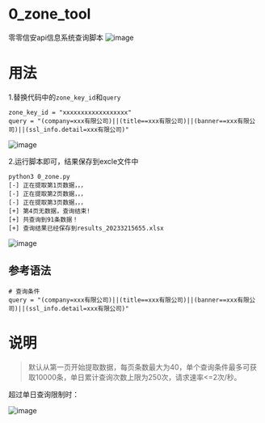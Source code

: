 # 0_zone_tool
零零信安api信息系统查询脚本
![image](https://github.com/wkend/0_zone_tool/assets/37563697/6097854a-4abe-4fd9-a9d4-d6620da08d0a)


# 用法
1.替换代码中的`zone_key_id`和`query`
```
zone_key_id = "xxxxxxxxxxxxxxxxxx"
query = "(company=xxx有限公司)||(title==xxx有限公司)||(banner==xxx有限公司)||(ssl_info.detail=xxx有限公司)"
```
![image](https://github.com/wkend/0_zone_tool/assets/37563697/0ebdb9b2-6bea-4e33-974a-fafa3a546ecb)

2.运行脚本即可，结果保存到excle文件中
```
python3 0_zone.py
[-] 正在提取第1页数据，，，
[-] 正在提取第2页数据，，，
[-] 正在提取第3页数据，，，
[+] 第4页无数据，查询结束!
[+] 共查询到91条数据！
[+] 查询结果已经保存到results_20233215655.xlsx
```
![image](https://user-images.githubusercontent.com/37563697/222225610-07bf4cb3-9227-4ad4-b55a-6dbe56a33771.png)

## 参考语法
```
# 查询条件
query = "(company=xxx有限公司)||(title==xxx有限公司)||(banner==xxx有限公司)||(ssl_info.detail=xxx有限公司)"
```

# 说明

> 默认从第一页开始提取数据，每页条数最大为40，单个查询条件最多可获取10000条，单日累计查询次数上限为250次，请求速率<=2次/秒。

超过单日查询限制时：

![image](https://github.com/wkend/0_zone_tool/assets/37563697/cf6d0637-a228-4755-b9f4-936c32018b73)

